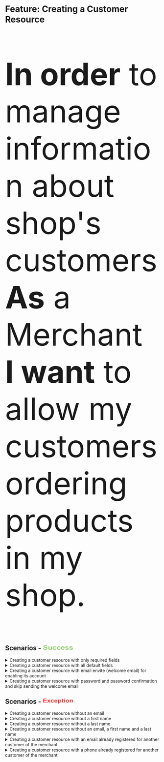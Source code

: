 <div class="container">
  <h1>Feature: Creating a Customer Resource</h1>
  <div class="panel panel-default">    
    <div class="panel-body"><p style="font-size:100px"><b>In order</b> to manage information about shop's customers<br><b>As</b> a Merchant<br><b>I want</b> to allow my customers ordering products in my shop.</p></div>    
  </div>
</div>

## Scenarios - <img src="success_icon.png" width="100" height="18">

<details>
  <summary>Creating a customer resource with only required fields</summary><br>
  <b>Given</b> There is no customer with <code>email</code> <b><i>robert.smith@example.com</i></b> for the merchant<br>
  <b>And</b> There is no customer with <code>phone</code> <b><i>6135551212</i></b> for the merchant<br>
  <b>And</b> I inform the <code>email</code> <i><b>"robert.smith@example.com"</b></i><br>
  <b>And</b> I inform the <code>first name</code> <b><i>"Robert"</i></b><br>
  <b>And</b> I inform the <code>last name</code> <b><i>"Smith"</i></b><br>
  <b>When</b> I create a customer resource<br>
  <b>Then</b> The system should put the customer account as disabled (<code>state = disabled</code>)<br>
  <b>And</b> The system should return a success message confirming customer resource creation<br>
</details>

<details>
  <summary>Creating a customer resource with all default fields</summary><br>
  <b>Given</b> There is no customer with <code>email</code> <b><i>robert.smith@example.com</i></b> for the merchant<br>
  <b>And</b> There is no customer with <code>phone</code> <b><i>6135551212</i></b> for the merchant<br>
  <b>And</b> I inform the <code>email</code> <i><b>"robert.smith@example.com"</b></i><br>
  <b>And</b> I inform the <code>first name</code> <b><i>"Robert"</i></b><br>
  <b>And</b> I inform the <code>last name</code> <b><i>"Smith"</i></b><br>
  <b>And</b> I inform all other fields with <code>default values</code> according to <i><b>OpenAPI Contract</b></i><br>	
  <b>When</b> I create a customer resource<br>
  <b>Then</b> The system should put the customer account as disabled (<code>state = disabled</code>)<br>
  <b>And</b> The system should return a success message confirming customer resource creation<br>
</details>

<details>
  <summary>Creating a customer resource with email envite (welcome email) for enabling its account</summary><br>
  <b>Given</b> There is no customer with <code>email</code> <b><i>robert.smith@example.com</i></b> for the merchant<br>
  <b>And</b> There is no customer with <code>phone</code> <b><i>6135551212</i></b> for the merchant<br>
  <b>And</b> I inform the <code>email</code> <i><b>"robert.smith@example.com"</b></i><br>
  <b>And</b> I inform the <code>first name</code> <b><i>"Robert"</i></b><br>
  <b>And</b> I inform the <code>last name</code> <b><i>"Smith"</i></b><br>
  <b>And</b> I inform <code>send_email_invite</code> field with <b><i>"true"</i></b><br>
  <b>And</b> I inform all other fields with <code>default values</code> according to <i><b>OpenAPI Contract</b></i><br>  
  <b>When</b> I create a customer resource<br>
  <b>Then</b> The system should put the customer account as invited (<code>state = invited</code>)<br>
  <b>And</b> The system should return a success message confirming customer resource creation<br>
</details>

<details>
  <summary>Creating a customer resource with password and password confirmation and skip sending the welcome email</summary><br>
  <b>Given</b> There is no customer with <code>email</code> <b><i>robert.smith@example.com</i></b> for the merchant<br>
  <b>And</b> There is no customer with <code>phone</code> <b><i>6135551212</i></b> for the merchant<br>
  <b>And</b> I inform the <code>email</code> <i><b>"robert.smith@example.com"</b></i><br>
  <b>And</b> I inform the <code>first name</code> <b><i>"Robert"</i></b><br>
  <b>And</b> I inform the <code>last name</code> <b><i>"Smith"</i></b><br>	
  <b>And</b> I inform <code>password</code> field with <b><i>"newpass"</i></b><br>
  <b>And</b> I inform <code>password_confirmation</code> field with <b><i>"newpass"</i></b><br>
  <b>And</b> I inform all other fields with <code>default values</code> according to <i><b>OpenAPI Contract</b></i><br>
  <b>When</b> I create a customer resource<br>  
  <b>Then</b> The system should put the customer account as enabled (<code>state = enabled</code>)<br>
  <b>And</b> The system should not store the <code>password</code> in plaintext<br>
  <b>And</b> The system should return a success message confirming customer resource creation<br>
</details>

## Scenarios - <img src="exception_icon.png" width="100" height="18">

<details>
  <summary>Creating a customer resource without an email</summary><br>
    <b>Given</b> There is no customer with <code>email</code> <b><i>robert.smith@example.com</i></b> for the merchant<br>
    <b>And</b> There is no customer with <code>phone</code> <b><i>6135551212</i></b> for the merchant<br>
    <b>And</b> I do not inform an <code>email</code><br>
    <b>And</b> I inform the <code>first name</code> <b><i>"Robert"</i></b><br>
    <b>And</b> I inform the <code>last name</code> <b><i>"Smith"</i></b><br>
    <b>When</b> I create a customer resource<br>
    <b>Then</b> The system should not create the customer resource<br>
    <b>And</b> The system should return a message <code>email is required</code> as error message<br>
</details>

<details>
  <summary>Creating a customer resource without a first name</summary><br>
    <b>Given</b> There is no customer with <code>email</code> <b><i>robert.smith@example.com</i></b> for the merchant<br>
    <b>And</b> There is no customer with <code>phone</code> <b><i>6135551212</i></b> for the merchant<br>
    <b>And</b> I inform the <code>email</code> <b><i>"robert.smith@example.com"</i></b><br>
    <b>And</b> I do not inform a <code>first name</code><br>
    <b>And</b> I inform the <code>last name</code> <b><i>"Smith"</i></b><br>
    <b>When</b> I create a customer resource<br>
    <b>Then</b> The system should not create the customer resource<br>
    <b>And</b> The system should return a message <code>first name is required</code> as error message<br>
</details>

<details>
  <summary>Creating a customer resource without a last name</summary><br>
    <b>Given</b> There is no customer with <code>email</code> <b><i>robert.smith@example.com</i></b> for the merchant<br>
    <b>And</b> There is no customer with <code>phone</code> <b><i>6135551212</i></b> for the merchant<br>
    <b>And</b> I inform the <code>email</code> <b><i>"robert.smith@example.com"</i></b><br>    
    <b>And</b> I inform the <code>first name</code> <b><i>"Robert"</i></b><br>
    <b>And</b> I do not inform a <code>last name</code><br>
    <b>When</b> I create a customer resource<br>
    <b>Then</b> The system should not create the customer resource<br>
    <b>And</b> The system should return a message <code>last name is required</code> as error message<br>
</details>

<details>
  <summary>Creating a customer resource without an email, a first name and a last name</summary><br>
    <b>Given</b> There is no customer with <code>email</code> <b><i>robert.smith@example.com</i></b> for the merchant<br>
    <b>And</b> There is no customer with <code>phone</code> <b><i>6135551212</i></b> for the merchant<br>
    <b>And</b> I do not inform an <code>email</code><br>    
    <b>And</b> I do not inform a <code>first name</code><br>
    <b>And</b> I do not inform a <code>last name</code><br>
    <b>When</b> I create a customer resource<br>
    <b>Then</b> The system should not create the customer resource<br>
    <b>And</b> The system should return messages <code>email is required</code>, <code>first name is required</code>, <code>last name is required</code> as error message<br>
</details>

<details>
  <summary>Creating a customer resource with an email already registered for another customer of the merchant</summary><br>
    <b>Given</b> There is a customer with <code>email</code> <b><i>robert.smith@example.com</i></b> already registered for the merchant<br>
    <b>And</b> There is no customer with <code>phone</code> <b><i>6135551212</i></b> for the merchant<br>
    <b>And</b> I inform the <code>email</code> <b><i>"robert.smith@example.com"</i></b><br>    
    <b>And</b> I inform the <code>first name</code> <b><i>"Robert"</i></b><br>
    <b>And</b> I inform the <code>last name</code> <b><i>"Smith"</i></b><br>
    <b>When</b> I create a customer resource<br>
    <b>Then</b> The system should not create the customer resource<br>
    <b>And</b> The system should return a generic message <code>The customer can't be created</code> as error message<br>
</details>

<details>
  <summary>Creating a customer resource with a phone already registered for another customer of the merchant</summary><br>
    <b>Given</b> There is no customer with <code>email</code> <b><i>robert.smith@example.com</i></b> for the merchant<br>
    <b>And</b> There is a customer with <code>phone</code> <b><i>6135551212</i></b> already registered for the merchant<br>
    <b>And</b> I inform the <code>email</code> <b><i>"robert.smith@example.com"</i></b><br>    
    <b>And</b> I inform the <code>first name</code> <b><i>"Robert"</i></b><br>
    <b>And</b> I inform the <code>last name</code> <b><i>"Smith"</i></b><br>
    <b>And</b> I inform the <code>phone</code> <b><i>"6135551212"</i></b>
    <b>When</b> I create a customer resource<br>
    <b>Then</b> The system should not create the customer resource<br>
    <b>And</b> The system should return a generic message <code>The customer can't be created</code> as error message<br>
</details>
